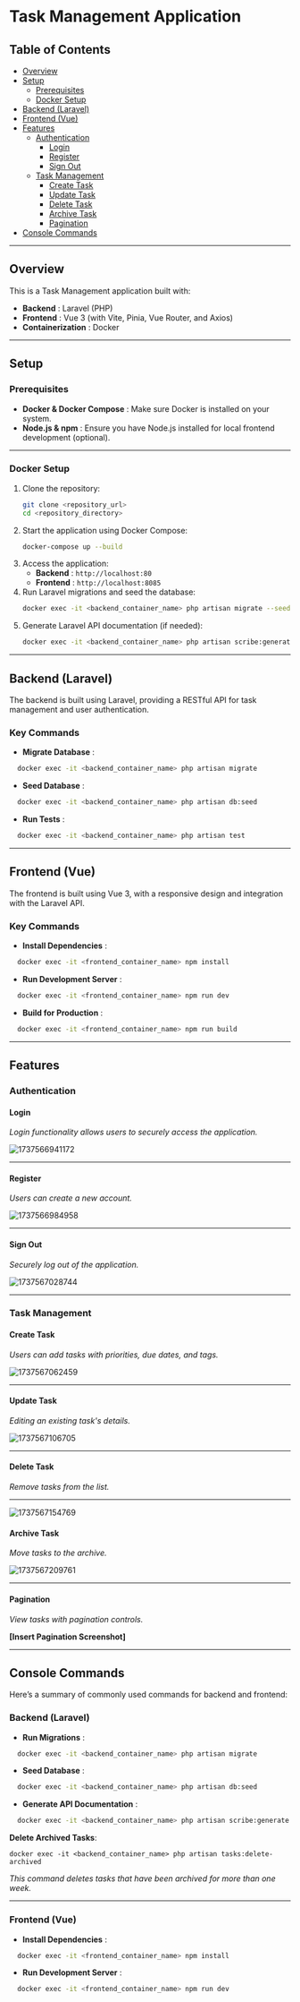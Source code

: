 # Task Management Application

## Table of Contents

* [Overview](https://chatgpt.com/g/g-p-678f68d0097c8191996e77c5294b8a08-setup-laravel-with-vue-js/c/678fa244-0c20-8003-9eb1-a29e690b5a22#overview)
* [Setup](https://chatgpt.com/g/g-p-678f68d0097c8191996e77c5294b8a08-setup-laravel-with-vue-js/c/678fa244-0c20-8003-9eb1-a29e690b5a22#setup)
  * [Prerequisites](https://chatgpt.com/g/g-p-678f68d0097c8191996e77c5294b8a08-setup-laravel-with-vue-js/c/678fa244-0c20-8003-9eb1-a29e690b5a22#prerequisites)
  * [Docker Setup](https://chatgpt.com/g/g-p-678f68d0097c8191996e77c5294b8a08-setup-laravel-with-vue-js/c/678fa244-0c20-8003-9eb1-a29e690b5a22#docker-setup)
* [Backend (Laravel)](https://chatgpt.com/g/g-p-678f68d0097c8191996e77c5294b8a08-setup-laravel-with-vue-js/c/678fa244-0c20-8003-9eb1-a29e690b5a22#backend-laravel)
* [Frontend (Vue)](https://chatgpt.com/g/g-p-678f68d0097c8191996e77c5294b8a08-setup-laravel-with-vue-js/c/678fa244-0c20-8003-9eb1-a29e690b5a22#frontend-vue)
* [Features](https://chatgpt.com/g/g-p-678f68d0097c8191996e77c5294b8a08-setup-laravel-with-vue-js/c/678fa244-0c20-8003-9eb1-a29e690b5a22#features)
  * [Authentication](https://chatgpt.com/g/g-p-678f68d0097c8191996e77c5294b8a08-setup-laravel-with-vue-js/c/678fa244-0c20-8003-9eb1-a29e690b5a22#authentication)
    * [Login](https://chatgpt.com/g/g-p-678f68d0097c8191996e77c5294b8a08-setup-laravel-with-vue-js/c/678fa244-0c20-8003-9eb1-a29e690b5a22#login)
    * [Register](https://chatgpt.com/g/g-p-678f68d0097c8191996e77c5294b8a08-setup-laravel-with-vue-js/c/678fa244-0c20-8003-9eb1-a29e690b5a22#register)
    * [Sign Out](https://chatgpt.com/g/g-p-678f68d0097c8191996e77c5294b8a08-setup-laravel-with-vue-js/c/678fa244-0c20-8003-9eb1-a29e690b5a22#sign-out)
  * [Task Management](https://chatgpt.com/g/g-p-678f68d0097c8191996e77c5294b8a08-setup-laravel-with-vue-js/c/678fa244-0c20-8003-9eb1-a29e690b5a22#task-management)
    * [Create Task](https://chatgpt.com/g/g-p-678f68d0097c8191996e77c5294b8a08-setup-laravel-with-vue-js/c/678fa244-0c20-8003-9eb1-a29e690b5a22#create-task)
    * [Update Task](https://chatgpt.com/g/g-p-678f68d0097c8191996e77c5294b8a08-setup-laravel-with-vue-js/c/678fa244-0c20-8003-9eb1-a29e690b5a22#update-task)
    * [Delete Task](https://chatgpt.com/g/g-p-678f68d0097c8191996e77c5294b8a08-setup-laravel-with-vue-js/c/678fa244-0c20-8003-9eb1-a29e690b5a22#delete-task)
    * [Archive Task](https://chatgpt.com/g/g-p-678f68d0097c8191996e77c5294b8a08-setup-laravel-with-vue-js/c/678fa244-0c20-8003-9eb1-a29e690b5a22#archive-task)
    * [Pagination](https://chatgpt.com/g/g-p-678f68d0097c8191996e77c5294b8a08-setup-laravel-with-vue-js/c/678fa244-0c20-8003-9eb1-a29e690b5a22#pagination)
* [Console Commands](https://chatgpt.com/g/g-p-678f68d0097c8191996e77c5294b8a08-setup-laravel-with-vue-js/c/678fa244-0c20-8003-9eb1-a29e690b5a22#console-commands)

---

## Overview

This is a Task Management application built with:

* **Backend** : Laravel (PHP)
* **Frontend** : Vue 3 (with Vite, Pinia, Vue Router, and Axios)
* **Containerization** : Docker

---

## Setup

### Prerequisites

* **Docker & Docker Compose** : Make sure Docker is installed on your system.
* **Node.js & npm** : Ensure you have Node.js installed for local frontend development (optional).

---

### Docker Setup

1. Clone the repository:
   ```bash
   git clone <repository_url>
   cd <repository_directory>
   ```
2. Start the application using Docker Compose:
   ```bash
   docker-compose up --build
   ```
3. Access the application:
   * **Backend** : `http://localhost:80`
   * **Frontend** : `http://localhost:8085`
4. Run Laravel migrations and seed the database:
   ```bash
   docker exec -it <backend_container_name> php artisan migrate --seed
   ```
5. Generate Laravel API documentation (if needed):
   ```bash
   docker exec -it <backend_container_name> php artisan scribe:generate
   ```

---

## Backend (Laravel)

The backend is built using Laravel, providing a RESTful API for task management and user authentication.

### Key Commands

* **Migrate Database** :

```bash
  docker exec -it <backend_container_name> php artisan migrate
```

* **Seed Database** :

```bash
  docker exec -it <backend_container_name> php artisan db:seed
```

* **Run Tests** :

```bash
  docker exec -it <backend_container_name> php artisan test
```

---



## Frontend (Vue)

The frontend is built using Vue 3, with a responsive design and integration with the Laravel API.

### Key Commands

* **Install Dependencies** :

```bash
  docker exec -it <frontend_container_name> npm install
```

* **Run Development Server** :

```bash
  docker exec -it <frontend_container_name> npm run dev
```

* **Build for Production** :

```bash
  docker exec -it <frontend_container_name> npm run build
```

---

## Features

### Authentication

#### Login

*Login functionality allows users to securely access the application.*

![1737566941172](image/README/1737566941172.png)

---

#### Register

*Users can create a new account.*

![1737566984958](image/README/1737566984958.png)

---

#### Sign Out

*Securely log out of the application.*

![1737567028744](image/README/1737567028744.png)

---

### Task Management

#### Create Task

*Users can add tasks with priorities, due dates, and tags.*

![1737567062459](image/README/1737567062459.png)

---

#### Update Task

*Editing an existing task's details.*

![1737567106705](image/README/1737567106705.png)

---

#### Delete Task

*Remove tasks from the list.*

---

![1737567154769](image/README/1737567154769.png)

#### Archive Task

*Move tasks to the archive.*

![1737567209761](image/README/1737567209761.png)

---

#### Pagination

*View tasks with pagination controls.*

**[Insert Pagination Screenshot]**

---

## Console Commands

Here’s a summary of commonly used commands for backend and frontend:

### Backend (Laravel)

* **Run Migrations** :

```bash
  docker exec -it <backend_container_name> php artisan migrate
```

* **Seed Database** :

```bash
  docker exec -it <backend_container_name> php artisan db:seed
```

* **Generate API Documentation** :

```bash
  docker exec -it <backend_container_name> php artisan scribe:generate
```

    

**Delete Archived Tasks**:

```
docker exec -it <backend_container_name> php artisan tasks:delete-archived
```

*This command deletes tasks that have been archived for more than one week.*

---



### Frontend (Vue)

* **Install Dependencies** :

```bash
  docker exec -it <frontend_container_name> npm install
```

* **Run Development Server** :

```bash
  docker exec -it <frontend_container_name> npm run dev
```
